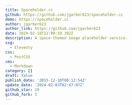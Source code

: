 ```yaml
---
title: Spaceholder.cc
github: https://github.com/jgarber623/spaceholder.cc
demo: https://spaceholder.cc
author: jgarber623
author_link: https://github.com/jgarber623
date: 2024-02-18T12:00:19.392Z
description: A space-themed image placeholder service.
ssg:
  - Eleventy
css:
  - PostCSS
cms:
  - Markdown
category: []
draft: false
publish_date: '2015-12-10T00:12:54Z'
update_date: '2024-02-03T02:47:07Z'
github_star: 29
github_fork: 3
---
```

